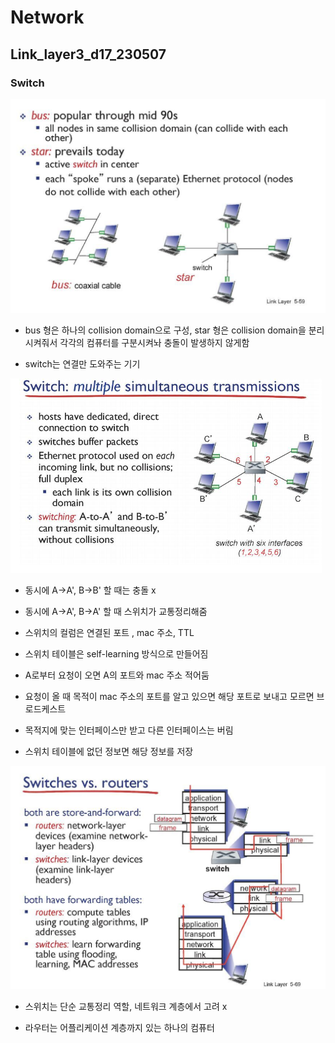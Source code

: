 # Network

## Link_layer3_d17_230507

### Switch

![](Network_d17_Link_layer3_assets/2023-05-07-09-49-40-image.png)

- bus 형은 하나의 collision domain으로 구성, star 형은 collision domain을 분리시켜줘서 각각의 컴퓨터를 구분시켜놔 충돌이 발생하지 않게함

- switch는 연결만 도와주는 기기

![](Network_d17_Link_layer3_assets/2023-05-07-09-50-00-image.png)

- 동시에 A->A', B->B' 할 때는 충돌 x

- 동시에 A->A', B->A' 할 때 스위치가 교통정리해줌

- 스위치의 컬럼은 연결된 포트 , mac 주소, TTL

- 스위치 테이블은 self-learning 방식으로 만들어짐

- A로부터 요청이 오면 A의 포트와 mac 주소 적어둠

- 요청이 올 때 목적이 mac 주소의 포트를 알고 있으면 해당 포트로 보내고 모르면 브로드케스트

- 목적지에 맞는 인터페이스만 받고 다른 인터페이스는 버림

- 스위치 테이블에 없던 정보면 해당 정보를 저장

![](Network_d17_Link_layer3_assets/2023-05-07-09-53-25-image.png)

- 스위치는 단순 교통정리 역할, 네트워크 계층에서 고려 x

- 라우터는 어플리케이션 계층까지 있는 하나의 컴퓨터
